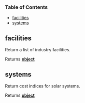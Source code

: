 <!-- Generated by documentation.js. Update this documentation by updating the source code. -->

### Table of Contents

-   [facilities][1]
-   [systems][2]

## facilities

Return a list of industry facilities.

Returns **[object][3]** 

## systems

Return cost indices for solar systems.

Returns **[object][3]** 

[1]: #facilities

[2]: #systems

[3]: https://developer.mozilla.org/docs/Web/JavaScript/Reference/Global_Objects/Object
